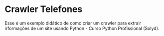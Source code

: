 # Crawler Telefones

Esse é um exemplo didático de como criar um crawler para extrair irformações de um site usando Python - Curso Python Profissional (Solyd).

